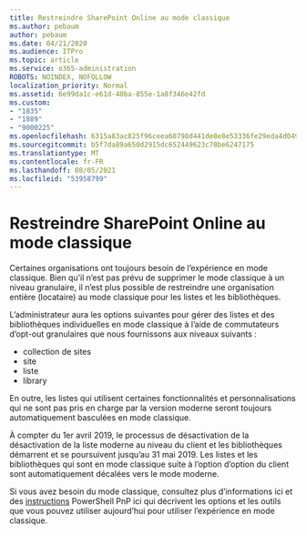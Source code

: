 ```yaml
---
title: Restreindre SharePoint Online au mode classique
ms.author: pebaum
author: pebaum
ms.date: 04/21/2020
ms.audience: ITPro
ms.topic: article
ms.service: o365-administration
ROBOTS: NOINDEX, NOFOLLOW
localization_priority: Normal
ms.assetid: 6e99da1c-e61d-40ba-855e-1a8f346e42fd
ms.custom:
- "1835"
- "1889"
- "9000225"
ms.openlocfilehash: 6315a83ac825f96ceea60798d441de8e8e53336fe29eda4d0491dd8a6a43b352
ms.sourcegitcommit: b5f7da89a650d2915dc652449623c78be6247175
ms.translationtype: MT
ms.contentlocale: fr-FR
ms.lasthandoff: 08/05/2021
ms.locfileid: "53958799"
---
```

# <a name="restrict-sharepoint-online-to-classic-mode"></a>Restreindre SharePoint Online au mode classique

Certaines organisations ont toujours besoin de l’expérience en mode classique. Bien qu’il n’est pas prévu de supprimer le mode classique à un niveau granulaire, il n’est plus possible de restreindre une organisation entière (locataire) au mode classique pour les listes et les bibliothèques.

L’administrateur aura les options suivantes pour gérer des listes et des bibliothèques individuelles en mode classique à l’aide de commutateurs d’opt-out granulaires que nous fournissons aux niveaux suivants :

- collection de sites
- site
- liste
- library

En outre, les listes qui utilisent certaines fonctionnalités et personnalisations qui ne sont pas pris en charge par la version moderne seront toujours automatiquement basculées en mode classique.

À compter du 1er avril 2019, le processus de désactivation de la désactivation de la liste moderne au niveau du client et les bibliothèques démarrent et se poursuivent jusqu’au 31 mai 2019.  Les listes et les bibliothèques qui sont en mode classique suite à l’option d’option du client sont automatiquement décalées vers le mode moderne.

Si vous avez besoin du [](https://techcommunity.microsoft.com/t5/Microsoft-SharePoint-Blog/Delivering-SharePoint-modern-experiences/ba-p/315023) mode classique, consultez plus d’informations ici et des [instructions](https://docs.microsoft.com/sharepoint/dev/transform/modernize-userinterface-lists-and-libraries-optout) PowerShell PnP ici qui décrivent les options et les outils que vous pouvez utiliser aujourd’hui pour utiliser l’expérience en mode classique.
